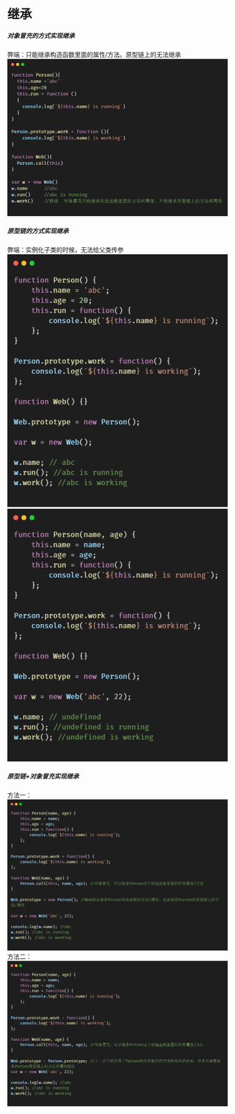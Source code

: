 # 继承

##### 对象冒充的方式实现继承
弊端：只能继承构造函数里面的属性/方法。原型链上的无法继承<br>
![avatar](./images/01.png)

##### 原型链的方式实现继承
弊端：实例化子类的时候，无法给父类传参<br>
![avatar](./images/02.png)<br>
![avatar](./images/03.png)<br>

##### 原型链+对象冒充实现继承
方法一：<br>
![avatar](./images/04.png)<br>
方法二：<br>
![avatar](./images/05.png)<br>